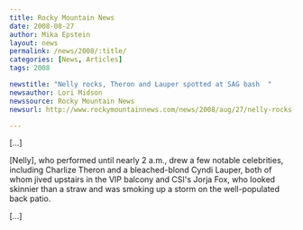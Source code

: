 ```yaml
---
title: Rocky Mountain News
date: 2008-08-27
author: Mika Epstein
layout: news
permalink: /news/2008/:title/
categories: [News, Articles]
tags: 2008

newstitle: "Nelly rocks, Theron and Lauper spotted at SAG bash  "
newsauthor: Lori Midson  
newssource: Rocky Mountain News  
newsurl: http://www.rockymountainnews.com/news/2008/aug/27/nelly-rocks-house-sag-bash/  

---
```


[...]

[Nelly], who performed until nearly 2 a.m., drew a few notable celebrities, including Charlize Theron and a bleached-blond Cyndi Lauper, both of whom jived upstairs in the VIP balcony and CSI's Jorja Fox, who looked skinnier than a straw and was smoking up a storm on the well-populated back patio.

[...]  
